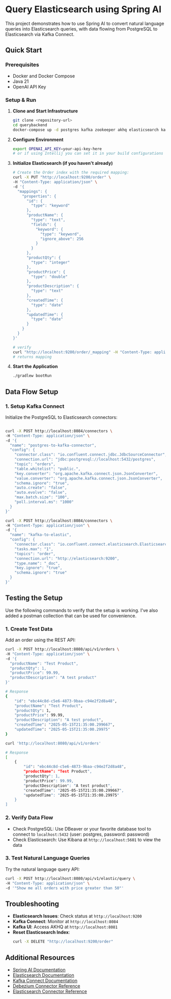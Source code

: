 # Query Elasticsearch using Spring AI

This project demonstrates how to use Spring AI to convert natural language queries into Elasticsearch queries, with data flowing from PostgreSQL to Elasticsearch via Kafka Connect.

## Quick Start

### Prerequisites
- Docker and Docker Compose
- Java 21
- OpenAI API Key

### Setup & Run

1. **Clone and Start Infrastructure**
   ```bash
   git clone <repository-url>
   cd querybackend
   docker-compose up -d postgres kafka zookeeper akhq elasticsearch kafka-connect
   ```

2. **Configure Environment**
   ```bash
   export OPENAI_API_KEY=your-api-key-here
   # or if using Intellij you can set it in your build configurations
   ```

3. **Initialize Elasticsearch (if you haven't already)**
   ```bash
   # Create the Order index with the required mapping:
   curl -X PUT "http://localhost:9200/order" \
   -H "Content-Type: application/json" \
   -d '{
     "mappings": {
       "properties": {
         "id": {
           "type": "keyword"
         },
         "productName": {
           "type": "text",
           "fields": {
             "keyword": {
               "type": "keyword",
               "ignore_above": 256
             }
           }
         },
         "productQty": {
           "type": "integer"
         },
         "productPrice": {
           "type": "double"
         },
         "productDescription": {
           "type": "text"
         },
         "createdTime": {
           "type": "date"
         },
         "updatedTime": {
           "type": "date"
         }
       }
     }
   }'

   # verify
   curl "http://localhost:9200/order/_mapping" -H "Content-Type: application/json"
   # returns mapping
   ```

4. **Start the Application**
   ```bash
   ./gradlew bootRun
   ```

## Data Flow Setup

### 1. Setup Kafka Connect
Initialize the PostgreSQL to Elasticsearch connectors:
```bash

curl -X POST http://localhost:8084/connectors \
-H "Content-Type: application/json" \
-d '{
  "name": "postgres-to-kafka-connector",
  "config": {
    "connector.class": "io.confluent.connect.jdbc.JdbcSourceConnector",
    "connection.url": "jdbc:postgresql://localhost:5432/postgres",
    "topic": "orders",
    "table.whitelist": "public.",
    "key.converter": "org.apache.kafka.connect.json.JsonConverter",
    "value.converter": "org.apache.kafka.connect.json.JsonConverter",
    "schema.ignore": "true",
    "auto.create": "false",
    "auto.evolve": "false",
    "max.batch.size": "100",
    "poll.interval.ms": "1000"
  }
}'

curl -X POST http://localhost:8084/connectors \
-H "Content-Type: application/json" \
-d '{
  "name": "kafka-to-elastic",
  "config": {
    "connector.class": "io.confluent.connect.elasticsearch.ElasticsearchSinkConnector",
    "tasks.max": "1",
    "topics": "order",
    "connection.url": "http://elasticsearch:9200",
    "type.name": "_doc",
    "key.ignore": "true",
    "schema.ignore": "true"
  }
}'
```

## Testing the Setup
Use the following commands to verify that the setup is working. I've also added a postman collection that can be used for convenience.

### 1. Create Test Data
Add an order using the REST API:
```bash
curl -X POST http://localhost:8080/api/v1/orders \
-H "Content-Type: application/json" \
-d '{
  "productName": "Test Product",
  "productQty": 1,
  "productPrice": 99.99,
  "productDescription": "A test product"
}'

# Response
{
    "id": "ebc44c8d-c5e6-4873-9baa-c94e2f2d8a48",
    "productName": "Test Product",
    "productQty": 1,
    "productPrice": 99.99,
    "productDescription": "A test product",
    "createdTime": "2025-05-15T21:35:00.299667",
    "updatedTime": "2025-05-15T21:35:00.29975"
}

curl 'http://localhost:8080/api/v1/orders'

# Response
[
    {
        "id": "ebc44c8d-c5e6-4873-9baa-c94e2f2d8a48",
        "productName": "Test Product",
        "productQty": 1,
        "productPrice": 99.99,
        "productDescription": "A test product",
        "createdTime": "2025-05-15T21:35:00.299667",
        "updatedTime": "2025-05-15T21:35:00.29975"
    }
]
```

### 2. Verify Data Flow
- Check PostgreSQL: Use DBeaver or your favorite database tool to connect to `localhost:5432` (user: postgres, password: password)
- Check Elasticsearch: Use Kibana at `http://localhost:5601` to view the data

### 3. Test Natural Language Queries
Try the natural language query API:
```bash
curl -X POST http://localhost:8080/api/v1/elastic/query \
-H "Content-Type: application/json" \
-d '"Show me all orders with price greater than 50"'
```

## Troubleshooting

- **Elasticsearch Issues**: Check status at `http://localhost:9200`
- **Kafka Connect**: Monitor at `http://localhost:8084`
- **Kafka UI**: Access AKHQ at `http://localhost:8081`
- **Reset Elasticsearch Index**:
  ```bash
  curl -X DELETE "http://localhost:9200/order"
  ```

## Additional Resources
- [Spring AI Documentation](https://docs.spring.io/spring-ai/reference/index.html)
- [Elasticsearch Documentation](https://www.elastic.co/guide/index.html)
- [Kafka Connect Documentation](https://docs.confluent.io/platform/current/connect/index.html)
- [Debezium Connector Reference](https://debezium.io/documentation/reference/stable/connectors/postgresql.html)
- [Elasticsearch Connector Reference](https://docs.confluent.io/kafka-connectors/elasticsearch/current/overview.html)